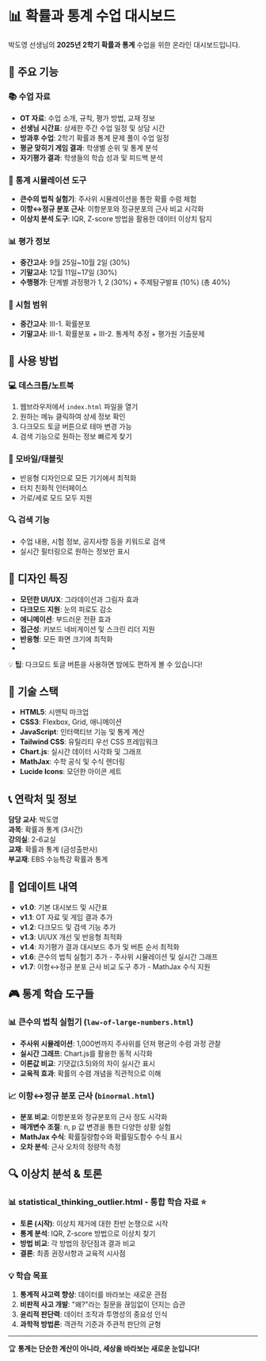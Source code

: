 # 📊 확률과 통계 수업 대시보드

박도영 선생님의 **2025년 2학기 확률과 통계** 수업을 위한 온라인 대시보드입니다.

## 🎯 주요 기능

### 📚 **수업 자료**
- **OT 자료**: 수업 소개, 규칙, 평가 방법, 교재 정보
- **선생님 시간표**: 상세한 주간 수업 일정 및 상담 시간
- **방과후 수업**: 2학기 확률과 통계 문제 풀이 수업 일정
- **평균 맞히기 게임 결과**: 학생별 순위 및 통계 분석
- **자기평가 결과**: 학생들의 학습 성과 및 피드백 분석

### 🧮 **통계 시뮬레이션 도구**
- **큰수의 법칙 실험기**: 주사위 시뮬레이션을 통한 확률 수렴 체험
- **이항↔정규 분포 근사**: 이항분포와 정규분포의 근사 비교 시각화
- **이상치 분석 도구**: IQR, Z-score 방법을 활용한 데이터 이상치 탐지

### 📊 **평가 정보**
- **중간고사**: 9월 25일~10월 2일 (30%)
- **기말고사**: 12월 11일~17일 (30%)
- **수행평가**: 단계별 과정평가 1, 2 (30%) + 주제탐구발표 (10%) (총 40%)

### 📅 **시험 범위**
- **중간고사**: Ⅲ-1. 확률분포
- **기말고사**: Ⅲ-1. 확률분포 + Ⅲ-2. 통계적 추정 + 평가원 기출문제

## 🚀 사용 방법

### 💻 **데스크톱/노트북**
1. 웹브라우저에서 `index.html` 파일을 열기
2. 원하는 메뉴 클릭하여 상세 정보 확인
3. 다크모드 토글 버튼으로 테마 변경 가능
4. 검색 기능으로 원하는 정보 빠르게 찾기

### 📱 **모바일/태블릿**
- 반응형 디자인으로 모든 기기에서 최적화
- 터치 친화적 인터페이스
- 가로/세로 모드 모두 지원

### 🔍 **검색 기능**
- 수업 내용, 시험 정보, 공지사항 등을 키워드로 검색
- 실시간 필터링으로 원하는 정보만 표시

## 🎨 디자인 특징

- **모던한 UI/UX**: 그라데이션과 그림자 효과
- **다크모드 지원**: 눈의 피로도 감소
- **애니메이션**: 부드러운 전환 효과
- **접근성**: 키보드 네비게이션 및 스크린 리더 지원
- **반응형**: 모든 화면 크기에 최적화
- 
💡 **팁**: 다크모드 토글 버튼을 사용하면 밤에도 편하게 볼 수 있습니다!

## 🔧 기술 스택

- **HTML5**: 시맨틱 마크업
- **CSS3**: Flexbox, Grid, 애니메이션
- **JavaScript**: 인터랙티브 기능 및 통계 계산
- **Tailwind CSS**: 유틸리티 우선 CSS 프레임워크
- **Chart.js**: 실시간 데이터 시각화 및 그래프
- **MathJax**: 수학 공식 및 수식 렌더링
- **Lucide Icons**: 모던한 아이콘 세트

## 📞 연락처 및 정보

**담당 교사**: 박도영  
**과목**: 확률과 통계 (3시간)  
**강의실**: 2-6교실  
**교재**: 확률과 통계 (금성출판사)  
**부교재**: EBS 수능특강 확률과 통계

## 🌟 업데이트 내역

- **v1.0**: 기본 대시보드 및 시간표
- **v1.1**: OT 자료 및 게임 결과 추가
- **v1.2**: 다크모드 및 검색 기능 추가
- **v1.3**: UI/UX 개선 및 반응형 최적화
- **v1.4**: 자기평가 결과 대시보드 추가 및 버튼 순서 최적화
- **v1.6**: 큰수의 법칙 실험기 추가 - 주사위 시뮬레이션 및 실시간 그래프
- **v1.7**: 이항↔정규 분포 근사 비교 도구 추가 - MathJax 수식 지원

## 🎮 통계 학습 도구들

### 📊 **큰수의 법칙 실험기** (`law-of-large-numbers.html`)
- **주사위 시뮬레이션**: 1,000번까지 주사위를 던져 평균의 수렴 과정 관찰
- **실시간 그래프**: Chart.js를 활용한 동적 시각화
- **이론값 비교**: 기댓값(3.5)와의 차이 실시간 표시
- **교육적 효과**: 확률의 수렴 개념을 직관적으로 이해

### 📈 **이항↔정규 분포 근사** (`binormal.html`) 
- **분포 비교**: 이항분포와 정규분포의 근사 정도 시각화
- **매개변수 조절**: n, p 값 변경을 통한 다양한 상황 실험
- **MathJax 수식**: 확률질량함수와 확률밀도함수 수식 표시
- **오차 분석**: 근사 오차의 정량적 측정


## 🔍 이상치 분석 & 토론

### 📊 **statistical_thinking_outlier.html** - 통합 학습 자료 ⭐
- **토론 (시작)**: 이상치 제거에 대한 찬반 논쟁으로 시작
- **통계 분석**: IQR, Z-score 방법으로 이상치 찾기
- **방법 비교**: 각 방법의 장단점과 결과 비교
- **결론**: 최종 권장사항과 교육적 시사점

### 💡 **학습 목표**
1. **통계적 사고력 향상**: 데이터를 바라보는 새로운 관점
2. **비판적 사고 개발**: "왜?"라는 질문을 끊임없이 던지는 습관
3. **윤리적 판단력**: 데이터 조작과 투명성의 중요성 인식
4. **과학적 방법론**: 객관적 기준과 주관적 판단의 균형

---

🏆 **통계는 단순한 계산이 아니라, 세상을 바라보는 새로운 눈입니다!**




